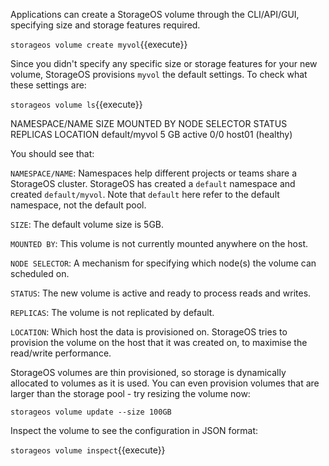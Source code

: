 Applications can create a StorageOS volume through the CLI/API/GUI, specifying size and storage features required.

`storageos volume create myvol`{{execute}}

Since you didn't specify any specific size or storage features for your new
volume, StorageOS provisions `myvol` the default settings. To check what these
settings are:

`storageos volume ls`{{execute}}


NAMESPACE/NAME      SIZE                MOUNTED BY          NODE SELECTOR       STATUS REPLICAS            LOCATION
default/myvol       5 GB                                                        active    0/0         host01 (healthy)

You should see that:

`NAMESPACE/NAME`: Namespaces help different projects or teams share a StorageOS cluster. StorageOS has created a `default` namespace and created `default/myvol`. Note that `default` here refer to the default namespace, not the default pool.

`SIZE`: The default volume size is 5GB.

`MOUNTED BY`: This volume is not currently mounted anywhere on the host.

`NODE SELECTOR`: A mechanism for specifying which node(s) the volume can scheduled on.

`STATUS`: The new volume is active and ready to process reads and writes.

`REPLICAS`: The volume is not replicated by default.

`LOCATION`: Which host the data is provisioned on. StorageOS tries to provision the volume on the host that it was created on, to maximise the read/write performance.

StorageOS volumes are thin provisioned, so storage is dynamically allocated to
volumes as it is used. You can even provision volumes that are larger than the storage pool - try resizing the volume now:

`storageos volume update --size 100GB`

Inspect the volume to see the configuration in JSON format:

`storageos volume inspect`{{execute}}
